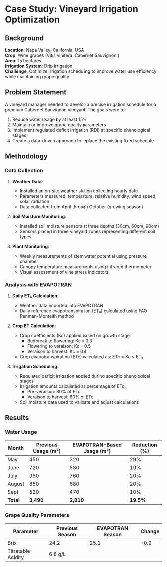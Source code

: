 # Case Study: Vineyard Irrigation Optimization

## Background

**Location**: Napa Valley, California, USA  
**Crop**: Wine grapes (Vitis vinifera 'Cabernet Sauvignon')  
**Area**: 15 hectares  
**Irrigation System**: Drip irrigation  
**Challenge**: Optimize irrigation scheduling to improve water use efficiency while maintaining grape quality

## Problem Statement

A vineyard manager needed to develop a precise irrigation schedule for a premium Cabernet Sauvignon vineyard. The goals were to:

1. Reduce water usage by at least 15%
2. Maintain or improve grape quality parameters
3. Implement regulated deficit irrigation (RDI) at specific phenological stages
4. Create a data-driven approach to replace the existing fixed schedule

## Methodology

### Data Collection

1. **Weather Data**: 
   - Installed an on-site weather station collecting hourly data
   - Parameters measured: temperature, relative humidity, wind speed, solar radiation
   - Data collected from April through October (growing season)

2. **Soil Moisture Monitoring**:
   - Installed soil moisture sensors at three depths (30cm, 60cm, 90cm)
   - Sensors placed in three vineyard zones representing different soil types

3. **Plant Monitoring**:
   - Weekly measurements of stem water potential using pressure chamber
   - Canopy temperature measurements using infrared thermometer
   - Visual assessment of vine stress indicators

### Analysis with EVAPOTRAN

1. **Daily ET₀ Calculation**:
   - Weather data imported into EVAPOTRAN
   - Daily reference evapotranspiration (ET₀) calculated using FAO Penman-Monteith method

2. **Crop ET Calculation**:
   - Crop coefficients (Kc) applied based on growth stage:
     - Budbreak to flowering: Kc = 0.3
     - Flowering to veraison: Kc = 0.5
     - Veraison to harvest: Kc = 0.4
   - Crop evapotranspiration (ETc) calculated as: ETc = Kc × ET₀

3. **Irrigation Scheduling**:
   - Regulated deficit irrigation applied during specific phenological stages
   - Irrigation amounts calculated as percentage of ETc:
     - Pre-veraison: 80% of ETc
     - Veraison to harvest: 60% of ETc
   - Soil moisture data used to validate and adjust calculations

## Results

### Water Usage

| Month | Previous Usage (m³) | EVAPOTRAN-Based Usage (m³) | Reduction (%) |
|-------|---------------------|----------------------------|---------------|
| May   | 450                 | 320                        | 29%           |
| June  | 720                 | 580                        | 19%           |
| July  | 950                 | 760                        | 20%           |
| August| 850                 | 680                        | 20%           |
| Sept  | 520                 | 470                        | 10%           |
| **Total** | **3,490**       | **2,810**                  | **19.5%**     |

### Grape Quality Parameters

| Parameter           | Previous Season | EVAPOTRAN Season | Change |
|---------------------|-----------------|------------------|--------|
| Brix                | 24.2            | 25.1             | +0.9   |
| Titratable Acidity  | 6.8 g/L        